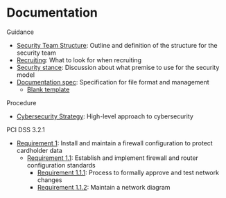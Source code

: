 # Documentation

Guidance
* [Security Team Structure](https://github.com/shepner/Documentation/blob/master/src/c54c285f-eeb4-4a42-815f-9ea0656265e2.yaml): Outline and definition of the structure for the security team
* [Recruiting](https://github.com/shepner/Documentation/blob/master/src/4a4d6ec7-4cce-45f8-aa79-df1764058818/4a4d6ec7-4cce-45f8-aa79-df1764058818.yaml): What to look for when recruiting
* [Security stance](https://github.com/shepner/Documentation/blob/master/src/4480c89d-1da0-4f18-9f8b-f0238333e69a.yaml): Discussion about what premise to use for the security model
* [Documentation spec](https://github.com/shepner/Documentation/blob/master/src/ad9c7149-fa91-4e62-a86b-fdc4387840d1.yaml): Specification for file format and management
  - [Blank template](https://github.com/shepner/Documentation/blob/master/src/93a0be83-8e5a-4a46-b264-218646b412ce.yaml)

Procedure
* [Cybersecurity Strategy](https://github.com/shepner/Documentation/blob/master/src/68f9d866-491a-4231-9855-3b42f0167755.yml): High-level approach to cybersecurity

PCI DSS 3.2.1
* [Requirement 1](https://github.com/shepner/Documentation/blob/master/src/ebd4a2a1-1c57-4dfb-b13b-c02355a40d74.yaml): Install and maintain a firewall configuration to protect cardholder data
  * [Requirement 1.1](https://github.com/shepner/Documentation/blob/master/src/cd498dae-9287-4432-91a3-97adf1ea4dd6.yaml): Establish and implement firewall and router configuration standards
    * [Requirement 1.1.1](https://github.com/shepner/Documentation/blob/master/src/32f2e7dc-0d00-4bd9-b39f-9d5b562f8415.yaml): Process to formally approve and test network changes
    * [Requirement 1.1.2](https://github.com/shepner/Documentation/blob/master/src/1e7c647e-93d7-455d-b5a5-fd7205ca1b14.yaml): Maintain a network diagram
